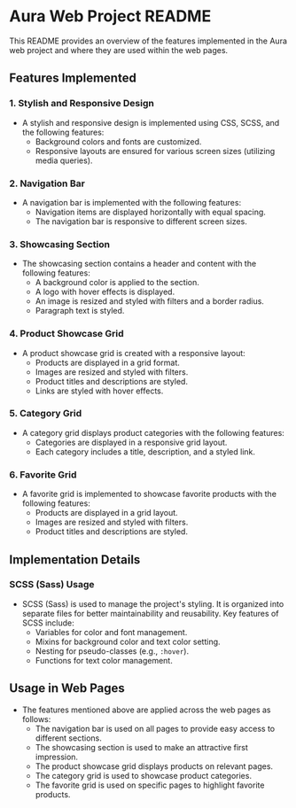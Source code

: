 # Aura Web Project README

This README provides an overview of the features implemented in the Aura web project and where they are used within the web pages.

## Features Implemented

### 1. Stylish and Responsive Design

- A stylish and responsive design is implemented using CSS, SCSS, and the following features:
  - Background colors and fonts are customized.
  - Responsive layouts are ensured for various screen sizes (utilizing media queries).

### 2. Navigation Bar

- A navigation bar is implemented with the following features:
  - Navigation items are displayed horizontally with equal spacing.
  - The navigation bar is responsive to different screen sizes.

### 3. Showcasing Section

- The showcasing section contains a header and content with the following features:
  - A background color is applied to the section.
  - A logo with hover effects is displayed.
  - An image is resized and styled with filters and a border radius.
  - Paragraph text is styled.

### 4. Product Showcase Grid

- A product showcase grid is created with a responsive layout:
  - Products are displayed in a grid format.
  - Images are resized and styled with filters.
  - Product titles and descriptions are styled.
  - Links are styled with hover effects.

### 5. Category Grid

- A category grid displays product categories with the following features:
  - Categories are displayed in a responsive grid layout.
  - Each category includes a title, description, and a styled link.

### 6. Favorite Grid

- A favorite grid is implemented to showcase favorite products with the following features:
  - Products are displayed in a grid layout.
  - Images are resized and styled with filters.
  - Product titles and descriptions are styled.

## Implementation Details

### SCSS (Sass) Usage

- SCSS (Sass) is used to manage the project's styling. It is organized into separate files for better maintainability and reusability. Key features of SCSS include:
  - Variables for color and font management.
  - Mixins for background color and text color setting.
  - Nesting for pseudo-classes (e.g., `:hover`).
  - Functions for text color management.

## Usage in Web Pages

- The features mentioned above are applied across the web pages as follows:
  - The navigation bar is used on all pages to provide easy access to different sections.
  - The showcasing section is used to make an attractive first impression.
  - The product showcase grid displays products on relevant pages.
  - The category grid is used to showcase product categories.
  - The favorite grid is used on specific pages to highlight favorite products.


